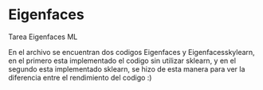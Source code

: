 # Eigenfaces
Tarea Eigenfaces ML


En el archivo se encuentran dos codigos Eigenfaces y Eigenfacesskylearn, en el primero esta implementado el codigo sin utilizar sklearn, y en el segundo esta 
implementado sklearn, se hizo de esta manera para ver la diferencia entre el rendimiento del codigo :)

